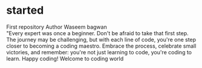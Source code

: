 # started
First repository
Author Waseem bagwan
<br>
"Every expert was once a beginner. Don't be afraid to take that first step. The journey may be challenging, but with each line of code, you're one step closer to becoming a coding maestro. Embrace the process, celebrate small victories, and remember: you're not just learning to code, you're coding to learn. Happy coding!
Welcome to coding world
